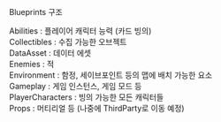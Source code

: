 Blueprints 구조


Abilities : 플레이어 캐릭터 능력 (카드 빙의)  
Collectibles : 수집 가능한 오브젝트  
DataAsset : 데이터 에셋  
Enemies : 적  
Environment : 함정, 세이브포인트 등의 맵에 배치 가능한 요소  
Gameplay : 게임 인스턴스, 게임 모드 등  
PlayerCharacters : 빙의 가능한 모든 캐릭터들  
Props : 머티리얼 등 (나중에 ThirdParty로 이동 예정)  
